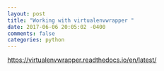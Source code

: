 ```yaml
---
layout: post
title: "Working with virtualenvwrapper "
date: 2017-06-06 20:05:02 -0400
comments: false
categories: python
---
```


https://virtualenvwrapper.readthedocs.io/en/latest/

<script>(function(d, s, id) {
  var js, fjs = d.getElementsByTagName(s)[0];
  if (d.getElementById(id)) return;
  js = d.createElement(s); js.id = id;
  js.src = "//connect.facebook.net/en_US/sdk.js#xfbml=1&version=v2.8&appId=671657696349259";
  fjs.parentNode.insertBefore(js, fjs);
}(document, 'script', 'facebook-jssdk'));</script>

<!--  Enter text below, if you want -->
